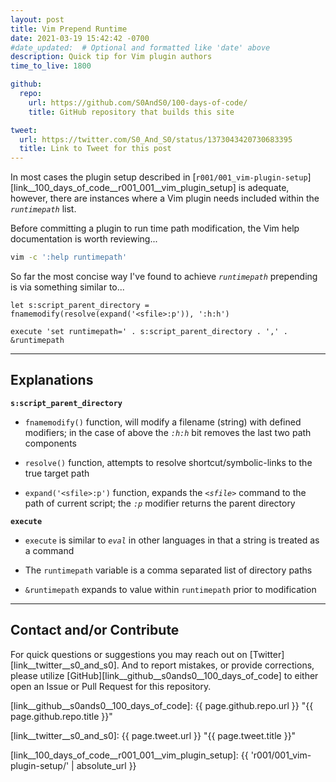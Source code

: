 ```yaml
---
layout: post
title: Vim Prepend Runtime
date: 2021-03-19 15:42:42 -0700
#date_updated:  # Optional and formatted like 'date' above
description: Quick tip for Vim plugin authors
time_to_live: 1800

github:
  repo:
    url: https://github.com/S0AndS0/100-days-of-code/
    title: GitHub repository that builds this site

tweet:
  url: https://twitter.com/S0_And_S0/status/1373043420730683395
  title: Link to Tweet for this post
---
```




In most cases the plugin setup described in [`r001/001_vim-plugin-setup`][link__100_days_of_code__r001_001__vim_plugin_setup] is adequate, however, there are instances where a Vim plugin needs included within the _`runtimepath`_ list.


Before committing a plugin to run time path modification, the Vim help documentation is worth reviewing...


```bash
vim -c ':help runtimepath'
```


So far the most concise way I've found to achieve _`runtimepath`_ prepending is via something similar to...


```vim
let s:script_parent_directory = fnamemodify(resolve(expand('<sfile>:p')), ':h:h')

execute 'set runtimepath=' . s:script_parent_directory . ',' . &runtimepath
```


______


## Explanations


**`s:script_parent_directory`**


- `fnamemodify()` function, will modify a filename (string) with defined modifiers; in the case of above the _`:h:h`_ bit removes the last two path components

- `resolve()` function, attempts to resolve shortcut/symbolic-links to the true target path

- `expand('<sfile>:p')` function, expands the _`<sfile>`_ command to the path of current script; the _`:p`_ modifier returns the parent directory


**`execute`**


- `execute` is similar to _`eval`_ in other languages in that a string is treated as a command

- The `runtimepath` variable is a comma separated list of directory paths

- `&runtimepath` expands to value within `runtimepath` prior to modification


______


## Contact and/or Contribute
[heading__contact_andor_contribute]: #contact-andor-contribute


For quick questions or suggestions you may reach out on [Twitter][link__twitter__s0_and_s0]. And to report mistakes, or provide corrections, please utilize [GitHub][link__github__s0ands0__100_days_of_code] to either open an Issue or Pull Request for this repository.



[link__github__s0ands0__100_days_of_code]: {{ page.github.repo.url }} "{{ page.github.repo.title }}"

[link__twitter__s0_and_s0]: {{ page.tweet.url }} "{{ page.tweet.title }}"

[link__100_days_of_code__r001_001__vim_plugin_setup]: {{ 'r001/001_vim-plugin-setup/' | absolute_url }}

